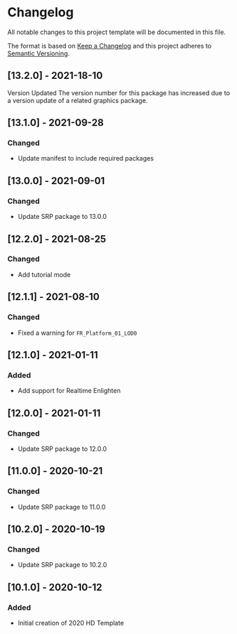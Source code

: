 # Changelog
All notable changes to this project template will be documented in this file.

The format is based on [Keep a Changelog](http://keepachangelog.com/en/1.0.0/)
and this project adheres to [Semantic Versioning](http://semver.org/spec/v2.0.0.html).

## [13.2.0] - 2021-18-10

Version Updated
The version number for this package has increased due to a version update of a related graphics package.

## [13.1.0] - 2021-09-28

### Changed
- Update manifest to include required packages

## [13.0.0] - 2021-09-01

### Changed
- Update SRP package to 13.0.0

## [12.2.0] - 2021-08-25

### Changed
- Add tutorial mode

## [12.1.1] - 2021-08-10

### Changed
- Fixed a warning for `FR_Platform_01_LOD0`

## [12.1.0] - 2021-01-11

### Added
- Add support for Realtime Enlighten

## [12.0.0] - 2021-01-11

### Changed
- Update SRP package to 12.0.0

## [11.0.0] - 2020-10-21

### Changed
- Update SRP package to 11.0.0

## [10.2.0] - 2020-10-19

### Changed
- Update SRP package to 10.2.0

## [10.1.0] - 2020-10-12

### Added
- Initial creation of 2020 HD Template
